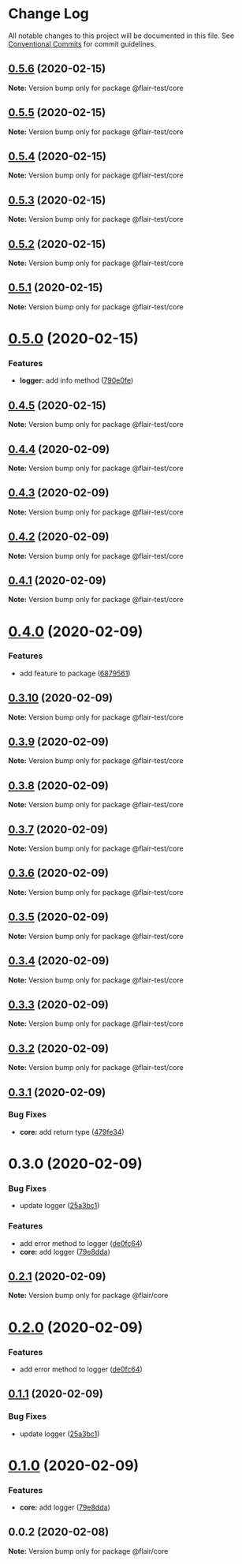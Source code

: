 # Change Log

All notable changes to this project will be documented in this file.
See [Conventional Commits](https://conventionalcommits.org) for commit guidelines.

## [0.5.6](https://github.com/gauravsoni119/flair/compare/@flair-test/core@0.5.5...@flair-test/core@0.5.6) (2020-02-15)

**Note:** Version bump only for package @flair-test/core





## [0.5.5](https://github.com/gauravsoni119/flair/compare/@flair-test/core@0.5.4...@flair-test/core@0.5.5) (2020-02-15)

**Note:** Version bump only for package @flair-test/core





## [0.5.4](https://github.com/gauravsoni119/flair/compare/@flair-test/core@0.5.3...@flair-test/core@0.5.4) (2020-02-15)

**Note:** Version bump only for package @flair-test/core





## [0.5.3](https://github.com/gauravsoni119/flair/compare/@flair-test/core@0.5.1...@flair-test/core@0.5.3) (2020-02-15)

**Note:** Version bump only for package @flair-test/core





## [0.5.2](https://github.com/gauravsoni119/flair/compare/@flair-test/core@0.5.1...@flair-test/core@0.5.2) (2020-02-15)

**Note:** Version bump only for package @flair-test/core





## [0.5.1](https://github.com/gauravsoni119/flair/compare/@flair-test/core@0.5.0...@flair-test/core@0.5.1) (2020-02-15)

**Note:** Version bump only for package @flair-test/core





# [0.5.0](https://github.com/gauravsoni119/flair/compare/@flair-test/core@0.4.5...@flair-test/core@0.5.0) (2020-02-15)


### Features

* **logger:** add info method ([790e0fe](https://github.com/gauravsoni119/flair/commit/790e0fe4a4e13c762370553719c0e1be962bdfba))





## [0.4.5](https://github.com/gauravsoni119/flair/compare/@flair-test/core@0.4.4...@flair-test/core@0.4.5) (2020-02-15)

**Note:** Version bump only for package @flair-test/core





## [0.4.4](https://github.com/gauravsoni119/flair/compare/@flair-test/core@0.4.3...@flair-test/core@0.4.4) (2020-02-09)

**Note:** Version bump only for package @flair-test/core





## [0.4.3](https://github.com/gauravsoni119/flair/compare/@flair-test/core@0.4.2...@flair-test/core@0.4.3) (2020-02-09)

**Note:** Version bump only for package @flair-test/core





## [0.4.2](https://github.com/gauravsoni119/flair/compare/@flair-test/core@0.4.1...@flair-test/core@0.4.2) (2020-02-09)

**Note:** Version bump only for package @flair-test/core





## [0.4.1](https://github.com/gauravsoni119/flair/compare/@flair-test/core@0.4.0...@flair-test/core@0.4.1) (2020-02-09)

**Note:** Version bump only for package @flair-test/core





# [0.4.0](https://github.com/gauravsoni119/flair/compare/@flair-test/core@0.3.10...@flair-test/core@0.4.0) (2020-02-09)


### Features

* add feature to package ([6879561](https://github.com/gauravsoni119/flair/commit/6879561a804098a93dfea9281dc0e67ff69110e4))





## [0.3.10](https://github.com/gauravsoni119/flair/compare/@flair-test/core@0.3.9...@flair-test/core@0.3.10) (2020-02-09)

**Note:** Version bump only for package @flair-test/core





## [0.3.9](https://github.com/gauravsoni119/flair/compare/@flair-test/core@0.3.8...@flair-test/core@0.3.9) (2020-02-09)

**Note:** Version bump only for package @flair-test/core





## [0.3.8](https://github.com/gauravsoni119/flair/compare/@flair-test/core@0.3.7...@flair-test/core@0.3.8) (2020-02-09)

**Note:** Version bump only for package @flair-test/core





## [0.3.7](https://github.com/gauravsoni119/flair/compare/@flair-test/core@0.3.6...@flair-test/core@0.3.7) (2020-02-09)

**Note:** Version bump only for package @flair-test/core





## [0.3.6](https://github.com/gauravsoni119/flair/compare/@flair-test/core@0.3.5...@flair-test/core@0.3.6) (2020-02-09)

**Note:** Version bump only for package @flair-test/core





## [0.3.5](https://github.com/gauravsoni119/flair/compare/@flair-test/core@0.3.4...@flair-test/core@0.3.5) (2020-02-09)

**Note:** Version bump only for package @flair-test/core





## [0.3.4](https://github.com/gauravsoni119/flair/compare/@flair-test/core@0.3.3...@flair-test/core@0.3.4) (2020-02-09)

**Note:** Version bump only for package @flair-test/core





## [0.3.3](https://github.com/gauravsoni119/flair/compare/@flair-test/core@0.3.2...@flair-test/core@0.3.3) (2020-02-09)

**Note:** Version bump only for package @flair-test/core





## [0.3.2](https://github.com/gauravsoni119/flair/compare/@flair-test/core@0.3.1...@flair-test/core@0.3.2) (2020-02-09)

**Note:** Version bump only for package @flair-test/core





## [0.3.1](https://github.com/gauravsoni119/flair/compare/@flair-test/core@0.3.0...@flair-test/core@0.3.1) (2020-02-09)


### Bug Fixes

* **core:** add return type ([479fe34](https://github.com/gauravsoni119/flair/commit/479fe3492ce845e778bf1f35ee7ce89fafcbfc05))





# 0.3.0 (2020-02-09)


### Bug Fixes

* update logger ([25a3bc1](https://github.com/gauravsoni119/flair/commit/25a3bc1edd732217b1bd3fefaeb50e822549d84a))


### Features

* add error method to logger ([de0fc64](https://github.com/gauravsoni119/flair/commit/de0fc648c6131ac0e26145f151953945ace64aab))
* **core:** add logger ([79e8dda](https://github.com/gauravsoni119/flair/commit/79e8dda1349393822b07b818960ffd887af0c3a9))





## [0.2.1](https://github.com/gauravsoni119/flair/compare/@flair/core@0.2.0...@flair/core@0.2.1) (2020-02-09)

**Note:** Version bump only for package @flair/core





# [0.2.0](https://github.com/gauravsoni119/flair/compare/@flair/core@0.1.1...@flair/core@0.2.0) (2020-02-09)


### Features

* add error method to logger ([de0fc64](https://github.com/gauravsoni119/flair/commit/de0fc648c6131ac0e26145f151953945ace64aab))





## [0.1.1](https://github.com/gauravsoni119/flair/compare/@flair/core@0.1.0...@flair/core@0.1.1) (2020-02-09)


### Bug Fixes

* update logger ([25a3bc1](https://github.com/gauravsoni119/flair/commit/25a3bc1edd732217b1bd3fefaeb50e822549d84a))





# [0.1.0](https://github.com/gauravsoni119/flair/compare/@flair/core@0.0.2...@flair/core@0.1.0) (2020-02-09)


### Features

* **core:** add logger ([79e8dda](https://github.com/gauravsoni119/flair/commit/79e8dda1349393822b07b818960ffd887af0c3a9))





## 0.0.2 (2020-02-08)

**Note:** Version bump only for package @flair/core
